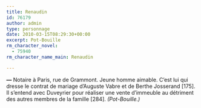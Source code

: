 ```yaml
---
title: Renaudin
id: 76179
author: admin
type: personnage
date: 2010-03-15T08:29:30+00:00
excerpt: Pot-Bouille
rm_character_novel:
  - 75940
rm_character_name_main: Renaudin

---
```

**—** Notaire à Paris, rue de Grammont. Jeune homme aimable. C&rsquo;est lui qui dresse le contrat de mariage d&rsquo;Auguste Vabre et de Berthe Josserand [175]. Il s&rsquo;entend avec Duveyrier pour réaliser une vente d&rsquo;immeuble au détriment des autres membres de la famille [284]. _(Pot-Bouille.)_